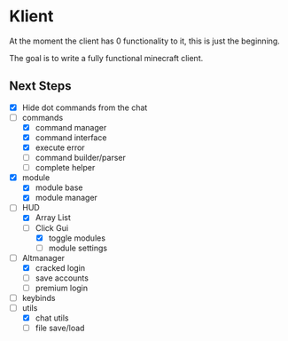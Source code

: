 # Klient

At the moment the client has 0 functionality to it, this is just the beginning.

The goal is to write a fully functional minecraft client.

## Next Steps
- [x] Hide dot commands from the chat
- [ ] commands
  - [x] command manager
  - [x] command interface
  - [x] execute error
  - [ ] command builder/parser
  - [ ] complete helper
- [x] module
  - [x] module base
  - [x] module manager
- [ ] HUD
  - [x] Array List
  - [ ] Click Gui
    - [x] toggle modules
    - [ ] module settings
- [ ] Altmanager
  - [x] cracked login
  - [ ] save accounts
  - [ ] premium login
- [ ] keybinds
- [ ] utils
  - [x] chat utils
  - [ ] file save/load
